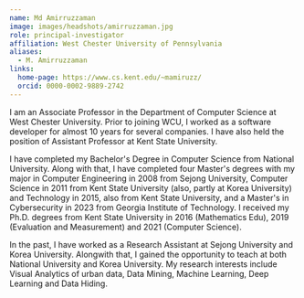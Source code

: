 ```yaml
---
name: Md Amirruzzaman
image: images/headshots/amirruzzaman.jpg
role: principal-investigator
affiliation: West Chester University of Pennsylvania
aliases:
  - M. Amirruzzaman
links:
  home-page: https://www.cs.kent.edu/~mamiruzz/
  orcid: 0000-0002-9889-2742
---
```


I am an Associate Professor in the Department of Computer Science at West Chester University. Prior to joining WCU, I worked as a software developer for almost 10 years for several companies. I have also held the position of Assistant Professor at Kent State University.

I have completed my Bachelor's Degree in Computer Science from National University. Along with that, I have completed four Master's degrees with my major in Computer Engineering in 2008 from Sejong University, Computer Science in 2011 from Kent State University (also, partly at Korea University) and Technology in 2015, also from Kent State University, and a Master's in Cybersecurity in 2023 from Georgia Institute of Technology. I received my Ph.D. degrees from Kent State University in 2016 (Mathematics Edu), 2019 (Evaluation and Measurement) and 2021 (Computer Science).

In the past, I have worked as a Research Assistant at Sejong University and Korea University. Alongwith that, I gained the opportunity to teach at both National University and Korea University. My research interests include Visual Analytics of urban data, Data Mining, Machine Learning, Deep Learning and Data Hiding.